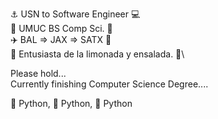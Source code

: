 ⚓️ USN to Software Engineer 💻\
📓 UMUC BS Comp Sci. 📓\
✈️ BAL => JAX => SATX 🚚\
🍋 Entusiasta de la limonada y ensalada. 🥗\

Please hold... \
Currently finishing Computer Science Degree....

🐍 Python, 🐍 Python, 🐍 Python
